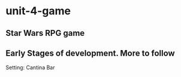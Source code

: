 # unit-4-game
Star Wars RPG game
---------------------------------
Early Stages of development. More to follow
---------------------------------------
Setting: Cantina Bar
